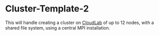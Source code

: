 # Cluster-Template-2
This will handle creating a cluster on [CloudLab](https://www.cloudlab.us/) of up to 12 nodes, with a shared file system, using a central MPI installation.
